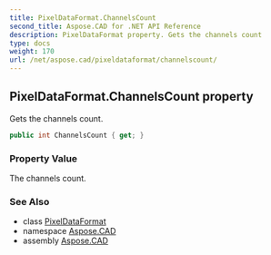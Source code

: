 ```yaml
---
title: PixelDataFormat.ChannelsCount
second_title: Aspose.CAD for .NET API Reference
description: PixelDataFormat property. Gets the channels count
type: docs
weight: 170
url: /net/aspose.cad/pixeldataformat/channelscount/
---
```

## PixelDataFormat.ChannelsCount property

Gets the channels count.

```csharp
public int ChannelsCount { get; }
```

### Property Value

The channels count.

### See Also

* class [PixelDataFormat](../)
* namespace [Aspose.CAD](../../pixeldataformat/)
* assembly [Aspose.CAD](../../../)


